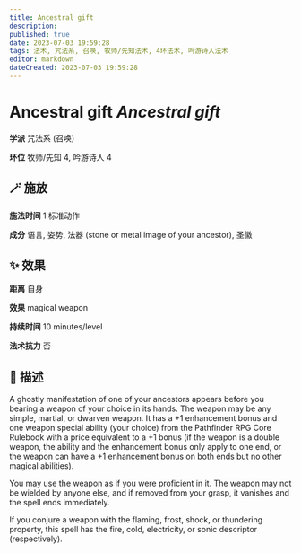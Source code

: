 ```yaml
---
title: Ancestral gift
description: 
published: true
date: 2023-07-03 19:59:28
tags: 法术, 咒法系, 召唤, 牧师/先知法术, 4环法术, 吟游诗人法术
editor: markdown
dateCreated: 2023-07-03 19:59:28
---
```


# **Ancestral gift** *Ancestral gift*

**学派** 咒法系 (召唤) 

**环位** 牧师/先知 4, 吟游诗人 4

## 🪄 施放

**施法时间** 1 标准动作

**成分** 语言, 姿势, 法器 (stone or metal image of your ancestor), 圣徽

## ✨ 效果  

**距离** 自身 

**效果** magical weapon 

**持续时间** 10 minutes/level 

**法术抗力** 否

## 📖 描述

A ghostly manifestation of one of your ancestors appears before you bearing a weapon of your choice in its hands. The weapon may be any simple, martial, or dwarven weapon. It has a +1 enhancement bonus and one weapon special ability (your choice) from the Pathfinder RPG Core Rulebook with a price equivalent to a +1 bonus (if the weapon is a double weapon, the ability and the enhancement bonus only apply to one end, or the weapon can have a +1 enhancement bonus on both ends but no other magical abilities).

You may use the weapon as if you were proficient in it. The weapon may not be wielded by anyone else, and if removed from your grasp, it vanishes and the spell ends immediately.

If you conjure a weapon with the flaming, frost, shock, or thundering property, this spell has the fire, cold, electricity, or sonic descriptor (respectively).
    